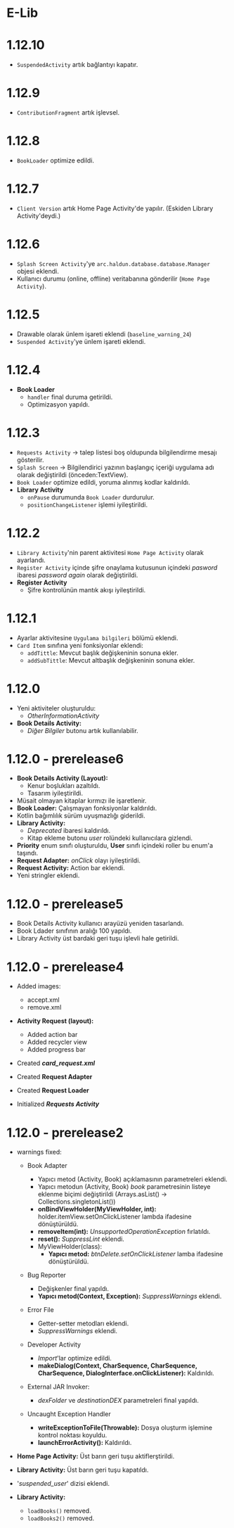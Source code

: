 # E-Lib

# 1.12.10
* `SuspendedActivity` artık bağlantıyı kapatır.

# 1.12.9
* `ContributionFragment` artık işlevsel.

# 1.12.8
* `BookLoader` optimize edildi.

# 1.12.7
* `Client Version` artık Home Page Activity'de yapılır. (Eskiden Library Activity'deydi.)

# 1.12.6
* `Splash Screen Activity`'ye `arc.haldun.database.database.Manager` objesi eklendi.
* Kullanıcı durumu (online, offline) veritabanına gönderilir (`Home Page Activity`).

# 1.12.5
* Drawable olarak ünlem işareti eklendi (`baseline_warning_24`)
* `Suspended Activity`'ye ünlem işareti eklendi.

# 1.12.4
* **Book Loader**
    + `handler` final duruma getirildi.
    + Optimizasyon yapıldı.

# 1.12.3
* `Requests Activity` -> talep listesi boş oldupunda bilgilendirme mesajı gösterilir.
* `Splash Screen` -> Bilgilendirici yazının başlangıç içeriği uygulama adı olarak değiştirildi (önceden:TextView).
* `Book Loader` optimize edildi, yoruma alınmış kodlar kaldırıldı.
* **Library Activity**
    + `onPause` durumunda `Book Loader` durdurulur.
    + `positionChangeListener` işlemi iyileştirildi.

# 1.12.2
* `Library Activity`'nin parent aktivitesi `Home Page Activity` olarak ayarlandı.
* `Register Activity` içinde şifre onaylama kutusunun içindeki _pasword_ ibaresi _password again_ olarak değiştirildi.
* **Register Activity**
    + Şifre kontrolünün mantık akışı iyileştirildi.

# 1.12.1
* Ayarlar aktivitesine `Uygulama bilgileri` bölümü eklendi.
* `Card Item` sınıfına yeni fonksiyonlar eklendi:
    + `addTittle`: Mevcut başlık değişkeninin sonuna ekler.
    + `addSubTittle`: Mevcut altbaşlık değişkeninin sonuna ekler.

# 1.12.0
* Yeni aktiviteler oluşturuldu:
  * *OtherInformationActivity*
* **Book Details Activity:**
  * *Diğer Bilgiler* butonu artık kullanılabilir.

# 1.12.0 - prerelease6
* **Book Details Activity (Layout):** 
    + Kenur boşlukları azaltıldı.
    + Tasarım iyileştirildi.
* Müsait olmayan kitaplar kırmızı ile işaretlenir.
* **Book Loader:** Çalışmayan fonksiyonlar kaldırıldı.
* Kotlin bağımlılık sürüm uyuşmazlığı giderildi.
* **Library Activity:**
    + *Deprecated* ibaresi kaldırıldı.
    + Kitap ekleme butonu *user* rolündeki kullanıcılara gizlendi.
* **Priority** enum sınıfı oluşturuldu, **User** sınıfı içindeki roller bu enum'a taşındı.
* **Request Adapter:** *onClick* olayı iyileştirildi.
* **Request Activity:** Action bar eklendi.
* Yeni stringler eklendi.

# 1.12.0 - prerelease5
* Book Details Activity kullanıcı arayüzü yeniden tasarlandı.
* Book Ldader sınıfının aralığı 100 yapıldı.
* Library Activity üst bardaki geri tuşu işlevli hale getirildi.

# 1.12.0 - prerelease4
* Added images:
    - accept.xml
    - remove.xml

* **Activity Request (layout):**
    - Added action bar
    - Added recycler view
    - Added progress bar

* Created **_card_request.xml_**
* Created **Request Adapter**
* Created **Request Loader**
* Initialized **_Requests Activity_**

# 1.12.0 - prerelease2
* warnings fixed:

    + Book Adapter
        - Yapıcı metod (Activity, Book) açıklamasının parametreleri eklendi.
        - Yapıcı metodun (Activity, Book) _book_ parametresinin listeye eklenme biçimi değiştirildi (Arrays.asList() -> Collections.singletonList())
        - **onBindViewHolder(MyViewHolder, int):** holder.itemView.setOnClickListener lambda ifadesine dönüştürüldü.
        - **removeItem(int):** _UnsupportedOperationException_ fırlatıldı.
        - **reset():** _SuppressLint_ eklendi.
        * MyViewHolder(class):
            + **Yapıcı metod:** _btnDelete.setOnClickListener_ lamba ifadesine dönüştürüldü.
    
    + Bug Reporter
        - Değişkenler final yapıldı.
        - **Yapıcı metod(Context, Exception):** _SuppressWarnings_ eklendi.

    + Error File
        - Getter-setter metodları eklendi.
        - _SuppressWarnings_ eklendi.
    
    + Developer Activity
        - _Import_'lar optimize edildi.
        - **makeDialog(Context, CharSequence, CharSequence, CharSequence, DialogInterface.onClickListener):** Kaldırıldı.
    
    + External JAR Invoker:
        - _dexFolder_ ve _destinationDEX_ parametreleri final yapıldı.
        
    + Uncaught Exception Handler
        - **writeExceptionToFile(Throwable):** Dosya oluşturm işlemine kontrol noktası koyuldu.
        - **launchErrorActivity():** Kaldırıldı.

* **Home Page Activity:** Üst barın geri tuşu aktiflerştirildi.
* **Library Activity:** Üst barın geri tuşu kapatıldı.
* '_suspended\_user_' dizisi eklendi.
* **Library Activity:** 
    + `loadBooks()` removed.
    + `loadBooks2()` removed.

